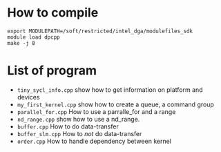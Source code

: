 # How to compile
```
export MODULEPATH=/soft/restricted/intel_dga/modulefiles_sdk
module load dpcpp
make -j 8 
```

# List of program

- `tiny_sycl_info.cpp` show how to get information on platform and devices
- `my_first_kernel.cpp`  show how to create a queue, a command group 
- `parallel_for.cpp` How to use a parralle\_for and a range
- `nd_range.cpp`  show how to use a nd\_range. 
- `buffer.cpp`  How to do data-transfer
- `buffer_slm.cpp`  How to *not* do data-transfer
- `order.cpp`     How to handle dependency between kernel 
